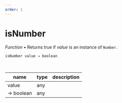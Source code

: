 ```yaml
---
order: 1
---
```

# isNumber

_Function_ &bull; Returns true if _value_ is an instance of `Number`.

<pre><code>isNumber value &rarr; boolean</code></pre>
<br>

| name | type | description |
|------|------|-------------|
|value|any||
|&rarr; boolean|any||



